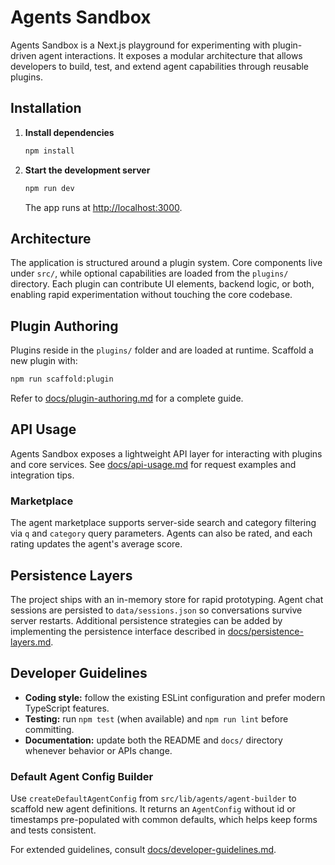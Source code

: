 # Agents Sandbox

Agents Sandbox is a Next.js playground for experimenting with plugin-driven agent interactions. It exposes a modular architecture that allows developers to build, test, and extend agent capabilities through reusable plugins.

## Installation

1. **Install dependencies**
   ```bash
   npm install
   ```
2. **Start the development server**
   ```bash
   npm run dev
   ```
   The app runs at [http://localhost:3000](http://localhost:3000).

## Architecture

The application is structured around a plugin system. Core components live under `src/`, while optional capabilities are loaded from the `plugins/` directory. Each plugin can contribute UI elements, backend logic, or both, enabling rapid experimentation without touching the core codebase.

## Plugin Authoring

Plugins reside in the `plugins/` folder and are loaded at runtime. Scaffold a new plugin with:

```bash
npm run scaffold:plugin
```

Refer to [docs/plugin-authoring.md](docs/plugin-authoring.md) for a complete guide.

## API Usage

Agents Sandbox exposes a lightweight API layer for interacting with plugins and core services. See [docs/api-usage.md](docs/api-usage.md) for request examples and integration tips.

### Marketplace

The agent marketplace supports server-side search and category filtering via `q` and `category` query parameters. Agents can also be rated, and each rating updates the agent's average score.

## Persistence Layers

The project ships with an in-memory store for rapid prototyping. Agent chat sessions are persisted to `data/sessions.json` so conversations survive server restarts. Additional persistence strategies can be added by implementing the persistence interface described in [docs/persistence-layers.md](docs/persistence-layers.md).

## Developer Guidelines

- **Coding style:** follow the existing ESLint configuration and prefer modern TypeScript features.
- **Testing:** run `npm test` (when available) and `npm run lint` before committing.
- **Documentation:** update both the README and `docs/` directory whenever behavior or APIs change.

### Default Agent Config Builder

Use `createDefaultAgentConfig` from `src/lib/agents/agent-builder` to scaffold new agent definitions. It returns an `AgentConfig` without id or timestamps pre-populated with common defaults, which helps keep forms and tests consistent.

For extended guidelines, consult [docs/developer-guidelines.md](docs/developer-guidelines.md).

